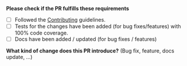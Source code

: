 **Please check if the PR fulfills these requirements**
- [ ] Followed the [Contributing](https://github.com/jaredwray/cache-manager/blob/main/CONTRIBUTING.md) guidelines.
- [ ] Tests for the changes have been added (for bug fixes/features) with 100% code coverage.
- [ ] Docs have been added / updated (for bug fixes / features)

**What kind of change does this PR introduce?** (Bug fix, feature, docs update, ...)
